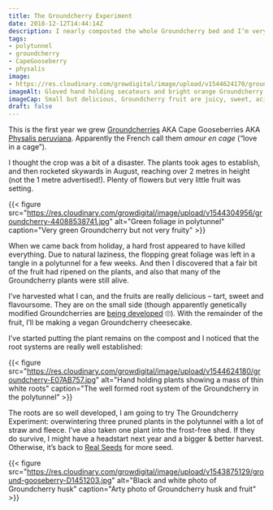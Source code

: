 ```yaml
---
title: The Groundcherry Experiment
date: 2018-12-12T14:44:14Z
description: I nearly composted the whole Groundcherry bed and I’m very glad I didn’t.
tags: 
- polytunnel
- groundcherry
- CapeGooseberry
- physalis
image: 
- https://res.cloudinary.com/growdigital/image/upload/v1544624170/groundcherry-4D279C3E.jpg
imageAlt: Gloved hand holding secateurs and bright orange Groundcherry fruit
imageCap: Small but delicious, Groundcherry fruit are juicy, sweet, acid with a hint of passion fruit
draft: false
---
```


This is the first year we grew [Groundcherries](http://www.realseeds.co.uk/physalis.html) AKA Cape Gooseberries AKA [Physalis peruviana](https://en.wikipedia.org/wiki/Physalis_peruviana). Apparently the French call them _amour en cage_ (“love in a cage”).

I thought the crop was a bit of a disaster. The plants took ages to establish, and then rocketed skywards in August, reaching over 2 metres in height (not the 1 metre advertised!). Plenty of flowers but very little fruit was setting. 

{{< figure src="https://res.cloudinary.com/growdigital/image/upload/v1544304956/groundcherry-44088538741.jpg" alt="Green foliage in polytunnel" caption="Very green Groundcherry but not very fruity" >}}

When we came back from holiday, a hard frost appeared to have killed everything. Due to natural laziness, the flopping great foliage was left in a tangle in a polytunnel for a few weeks. And then I discovered that a fair bit of the fruit had ripened on the plants, and also that many of the Groundcherry plants were still alive.

I’ve harvested what I can, and the fruits are really delicious – tart, sweet and flavoursome. They are on the small side (though apparently genetically modified Groundcherries are [being developed](https://www.independent.co.uk/news/science/groundcherry-fruit-gene-editing-berries-strawberries-physalis-a8563276.html) 🙄). With the remainder of the fruit, I’ll be making a vegan Groundcherry cheesecake.

I’ve started putting the plant remains on the compost and I noticed that the root systems are really well established:

{{< figure src="https://res.cloudinary.com/growdigital/image/upload/v1544624180/groundcherry-E07AB757.jpg" alt="Hand holding plants showing a mass of thin white roots" caption="The well formed root system of the Groundcherry in the polytunnel" >}}

The roots are so well developed, I am going to try The Groundcherry Experiment: overwintering three pruned plants in the polytunnel with a lot of straw and fleece. I’ve also taken one plant into the frost-free shed. If they do survive, I might have a headstart next year and a bigger & better harvest. Otherwise, it’s back to [Real Seeds](http://www.realseeds.co.uk/physalis.html) for more seed.

{{< figure src="https://res.cloudinary.com/growdigital/image/upload/v1543875129/ground-gooseberry-D1451203.jpg" alt="Black and white photo of Groundcherry husk" caption="Arty photo of Groundcherry husk and fruit" >}}
